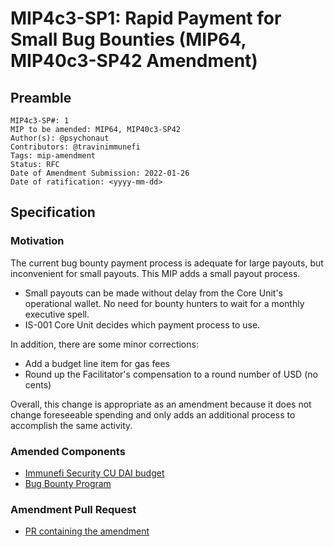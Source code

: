 # MIP4c3-SP1: Rapid Payment for Small Bug Bounties (MIP64, MIP40c3-SP42 Amendment)

## Preamble

```
MIP4c3-SP#: 1
MIP to be amended: MIP64, MIP40c3-SP42
Author(s): @psychonaut
Contributors: @travinimmunefi
Tags: mip-amendment
Status: RFC
Date of Amendment Submission: 2022-01-26
Date of ratification: <yyyy-mm-dd>
```
## Specification

### Motivation

The current bug bounty payment process is adequate for large payouts, but inconvenient for small payouts. This MIP adds a small payout process.

- Small payouts can be made without delay from the Core Unit's operational wallet. No need for bounty hunters to wait for a monthly executive spell.
- IS-001 Core Unit decides which payment process to use.

In addition, there are some minor corrections:

- Add a budget line item for gas fees
- Round up the Facilitator's compensation to a round number of USD (no cents)

Overall, this change is appropriate as an amendment because it does not change foreseeable spending and only adds an additional process to accomplish the same activity.

### Amended Components

- [Immunefi Security CU DAI budget](https://mips.makerdao.com/mips/details/MIP40c3SP42)
- [Bug Bounty Program](https://mips.makerdao.com/mips/details/MIP64)

### Amendment Pull Request

- [PR containing the amendment](https://github.com/makerdao/mips/pull/463)